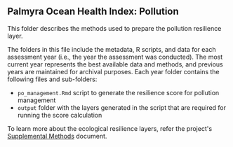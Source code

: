 ## Palmyra Ocean Health Index: Pollution

This folder describes the methods used to prepare the pollution resilience layer. 


The folders in this file include the metadata, R scripts, and data for each assessment year (i.e., the year the assessment was conducted). The most current year represents the best available data and methods, and previous years are maintained for archival purposes. Each year folder contains the following files and sub-folders:     

- `po_management.Rmd` script to generate the resilience score for pollution management        
- `output` folder with the layers generated in the script that are required for running the score calculation       

To learn more about the ecological resilience layers, refer the project's [Supplemental Methods](https://raw.githack.com/OHI-4site/pal-scores/master/documents/methods-results/Supplement.html) document.   





